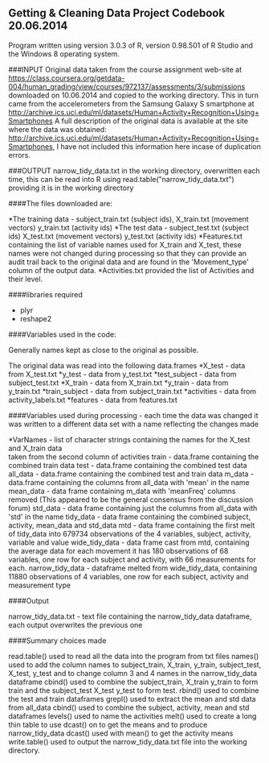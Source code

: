 ##     Getting & Cleaning Data Project  Codebook 20.06.2014

Program written using version 3.0.3 of R, version 0.98.501 of R Studio
and the Windows 8 operating system.

###INPUT
Original data taken from the course assignment web-site at
https://class.coursera.org/getdata-004/human_grading/view/courses/972137/assessments/3/submissions
downloaded on 10.06.2014 and copied to the working directory. This in turn came from 
the accelerometers from the Samsung Galaxy S smartphone at
http://archive.ics.uci.edu/ml/datasets/Human+Activity+Recognition+Using+Smartphones 
A full description of the original data is available at the site where the data was obtained:
http://archive.ics.uci.edu/ml/datasets/Human+Activity+Recognition+Using+Smartphones, I have not 
included this information here incase of duplication errors.

###OUTPUT
narrow_tidy_data.txt in the working directory, overwritten each time, this can be read into R using
	read.table("narrow_tidy_data.txt") providing it is in the working directory
 

####The files downloaded are:

*The training data - subject_train.txt (subject ids), X_train.txt (movement vectors) y_train.txt (activity ids)
*The test data - subject_test.txt (subject ids) X_test.txt (movement vectors) y_test.txt (activity ids)
*Features.txt containing the list of variable names used for X_train and X_test, these 
	names were not changed during processing so that they can provide an audit trail back to the 
	original data and are found in the 'Movement_type' column of the output data.
*Activities.txt provided the list of Activities and their level.

####libraries required
*	plyr
*	reshape2

####Variables used in the code:

Generally names kept as close to the original as possible.

The original data was read into the following data.frames
*X_test - data from X_test.txt
*y_test - data from y_test.txt
*test_subject - data  from subject_test.txt
*X_train - data from X_train.txt
*y_train - data from y_train.txt
*train_subject - data  from subject_train.txt
*activities - data from activity_labels.txt
*features - data from features.txt 

####Variables used during processing - 
each time the data was changed it was written to a different data set with a name reflecting the changes made

*VarNames - list of character strings containing the names for the X_test and X_train data  
		taken from the second column of activities
train - data.frame containing the combined train data
test - data.frame containing the combined test data
all_data - data.frame containing the combined test and train data
m_data - data.frame containing the columns from all_data with 'mean' in the name
mean_data - data frame containing m_data with 'meanFreq' columns removed
	(This appeared to be the general consensus from the discussion forum)
std_data - data frame containing just the columns from all_data with 'std' in the name
tidy_data - data frame containing the combined subject, activity, mean_data and std_data
mtd - data frame containing the first melt of tidy_data into 679734 observations 
	of the 4 variables, subject, activity, variable and value
wide_tidy_data - data frame cast from mtd, containing the average data for each movement
	it has 180 observations of 68 variables, one row for each subject and activity, 
	with 66 measurements for each.
narrow_tidy_data - dataframe melted from wide_tidy_data, containing 
	11880 observations of 4 variables, one row for each subject, activity and measurement type

####Output

narrow_tidy_data.txt - text file containing the narrow_tidy_data dataframe, each output overwrites 
	the previous one
 
####Summary choices made

read.table() used to read all the data into the program from txt files
names() used to add the column names to subject_train, X_train, y_train, subject_test, X_test,
	y_test and to change column 3 and 4 names in the narrow_tidy_data dataframe 
cbind() used to combine the subject_train, X_train y_train to form train and the 
	subject_test X_test y_test to form test.
rbind() used to combine the test and train dataframes
grepl() used to extract the mean and std data from all_data
cbind() used to combine the subject, activity, mean and std dataframes
levels() used to name the activities
melt() used to create a long thin table to use dcast() on to get the means and to produce narrow_tidy_data
dcast() used with mean() to get the activity means
write.table() used to output the narrow_tidy_data.txt file into the working directory.






